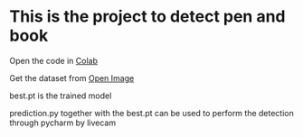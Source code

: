 # This is the project to detect pen and book

Open the code in [Colab](https://colab.research.google.com/github/kiaky0/YOLO-Object-Detection-Project/blob/main/PenBookDetection/PenAndBookDetection.ipynb)

Get the dataset from [Open Image](https://storage.googleapis.com/openimages/web/index.html)

best.pt is the trained model

prediction.py together with the best.pt can be used to perform the detection through pycharm by livecam



